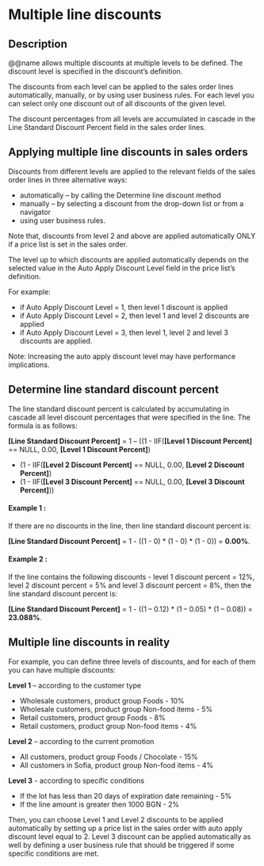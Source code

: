 # Multiple line discounts

## Description

@@name allows multiple discounts at multiple levels to be defined. The discount level is specified in the discount’s definition.

The discounts from each level can be applied to the sales order lines automatically, manually, or by using user business rules. For each level you can select only one discount out of all discounts of the given level.

The discount percentages from all levels are accumulated in cascade in the Line Standard Discount Percent field in the sales order lines.

## Applying multiple line discounts in sales orders

Discounts from different levels are applied to the relevant fields of the sales order lines in three alternative ways:

- automatically – by calling the Determine line discount method
- manually – by selecting a discount from the drop-down list or from a navigator
- using user business rules.

Note that, discounts from level 2 and above are applied automatically ONLY if a price list is set in the sales order. 

The level up to which discounts are applied automatically depends on the selected value in the Auto Apply Discount Level field in the price list’s definition.

For example:
- if Auto Apply Discount Level = 1, then level 1 discount is applied
- if Auto Apply Discount Level = 2, then level 1 and level 2 discounts are applied
- if Auto Apply Discount Level = 3, then level 1, level 2 and level 3 discounts are applied.

Note: Increasing the auto apply discount level may have performance implications.

## Determine line standard discount percent

The line standard discount percent is calculated by accumulating in cascade all level discount percentages that were specified in the line. The formula is as follows:

**[Line Standard Discount Percent]** = 
1 – ((1 - IIF(**[Level 1 Discount Percent]** == NULL, 0.00, **[Level 1 Discount Percent]**) 
* (1 - IIF(**[Level 2 Discount Percent]** == NULL, 0.00, **[Level 2 Discount Percent]**) 
* (1 - IIF(**[Level 3 Discount Percent]** == NULL, 0.00, **[Level 3 Discount Percent]**))

#### Example 1 :

If there are no discounts in the line, then line standard discount percent is:

**[Line Standard Discount Percent]** = 1 - ((1 - 0) * (1 - 0) * (1 - 0)) = **0.00%**.

#### Example 2 :

If the line contains the following discounts - level 1 discount percent = 12%, level 2 discount percent = 5% and level 3 discount percent = 8%, then the line standard discount percent is:

**[Line Standard Discount Percent]** = 1 - ((1 – 0.12) * (1 – 0.05) * (1 – 0.08)) = **23.088%**.

## Multiple line discounts in reality

For example, you can define three levels of discounts, and for each of them you can have multiple discounts:

**Level 1** – according to the customer type
- Wholesale customers, product group Foods - 10%
- Wholesale customers, product group Non-food items - 5%
- Retail customers, product group Foods - 8%
- Retail customers, product group Non-food items - 4%

**Level 2** – according to the current promotion
- All customers, product group Foods / Chocolate - 15%
- All customers in Sofia, product group Non-food items - 4%
 
**Level 3** - according to specific conditions
- If the lot has less than 20 days of expiration date remaining - 5%
- If the line amount is greater then 1000 BGN - 2%

Then, you can choose Level 1 and Level 2 discounts to be applied automatically by setting up a price list in the sales order with auto apply discount level equal to 2.
Level 3 discount can be applied automatically as well by defining a user business rule that should be triggered if some specific conditions are met.

